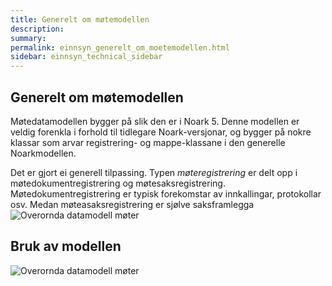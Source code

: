 ```yaml
---
title: Generelt om møtemodellen
description:
summary:
permalink: einnsyn_generelt_om_moetemodellen.html
sidebar: einnsyn_technical_sidebar
---
```


## Generelt om møtemodellen
Møtedatamodellen bygger på slik den er i Noark 5. Denne modellen er veldig forenkla i forhold til tidlegare Noark-versjonar, og bygger på nokre
klassar som arvar registrering- og mappe-klassane i den generelle Noarkmodellen.

Det er gjort ei generell tilpassing.  Typen *møteregistrering* er delt opp i møtedokumentregistrering og møtesaksregistrering. Møtedokumentregistrering er
typisk forekomstar av innkallingar, protokollar osv. Medan møteasaksregistrering er sjølve saksframlegga
![Overornda datamodell møter](/felleslosninger/images/einnsyn/einnsynn_moetemodell_overordna.png)


## Bruk av modellen
![Overornda datamodell møter](/felleslosninger/images/einnsyn/bruk_av_moetedatamodellen.png)
